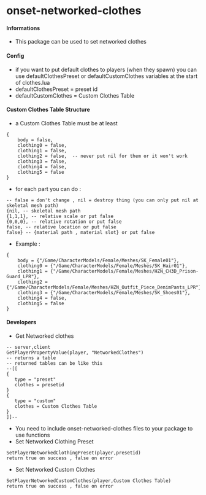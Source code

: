 # onset-networked-clothes

#### Informations
* This package can be used to set networked clothes

#### Config
* if you want to put default clothes to players (when they spawn) you can use defaultClothesPreset or defaultCustomClothes variables at the start of clothes.lua
* defaultClothesPreset = preset id
* defaultCustomClothes = Custom Clothes Table

#### Custom Clothes Table Structure
* a Custom Clothes Table must be at least
```
{
    body = false,
    clothing0 = false,
    clothing1 = false,
    clothing2 = false,  -- never put nil for them or it won't work
    clothing3 = false,
    clothing4 = false,
    clothing5 = false
}
```
* for each part you can do :
```
-- false = don't change , nil = destroy thing (you can only put nil at skeletal mesh path)
{nil, -- skeletal mesh path
{1,1,1}, -- relative scale or put false
{0,0,0}, -- relative rotation or put false 
false, -- relative location or put false
false} -- {material path , material slot} or put false
```
* Example :
```
{
    body = {"/Game/CharacterModels/Female/Meshes/SK_Female01"},
    clothing0 = {"/Game/CharacterModels/Female/Meshes/SK_Hair01"},
    clothing1 = {"/Game/CharacterModels/Female/Meshes/HZN_CH3D_Prison-Guard_LPR"},
    clothing2 = {"/Game/CharacterModels/Female/Meshes/HZN_Outfit_Piece_DenimPants_LPR"},
    clothing3 = {"/Game/CharacterModels/Female/Meshes/SK_Shoes01"},
    clothing4 = false,
    clothing5 = false
}
```
#### Developers
* Get Networked clothes
```
-- server,client
GetPlayerPropertyValue(player, "NetworkedClothes")
-- returns a table
-- returned tables can be like this
--[[
{
   type = "preset"
   clothes = presetid
}
{
   type = "custom"
   clothes = Custom Clothes Table
}
]]--
```
* You need to include onset-networked-clothes files to your package to use functions
* Set Networked Clothing Preset
```
SetPlayerNetworkedClothingPreset(player,presetid)
return true on success , false on error
```
* Set Networked Custom Clothes
```
SetPlayerNetworkedCustomClothes(player,Custom Clothes Table)
return true on success , false on error
```
